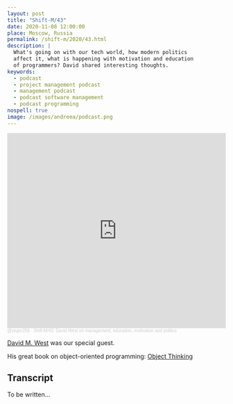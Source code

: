 ```yaml
---
layout: post
title: "Shift-M/43"
date: 2020-11-08 12:00:00
place: Moscow, Russia
permalink: /shift-m/2020/43.html
description: |
  What's going on with our tech world, how modern politics
  affect it, what is happening with motivation and education
  of programmers? David shared interesting thoughts.
keywords:
  - podcast
  - project management podcast
  - management podcast
  - podcast software management
  - podcast programming
nospell: true
image: /images/andreea/podcast.png
---
```


<iframe width="100%" height="450" scrolling="no" frameborder="no" allow="autoplay" src="https://w.soundcloud.com/player/?url=https%3A//api.soundcloud.com/tracks/930117526&color=%23ff5500&auto_play=false&hide_related=false&show_comments=true&show_user=true&show_reposts=false&show_teaser=true&visual=true"></iframe><div style="font-size: 10px; color: #cccccc;line-break: anywhere;word-break: normal;overflow: hidden;white-space: nowrap;text-overflow: ellipsis; font-family: Interstate,Lucida Grande,Lucida Sans Unicode,Lucida Sans,Garuda,Verdana,Tahoma,sans-serif;font-weight: 100;"><a href="https://soundcloud.com/yegor256" title="@yegor256" target="_blank" style="color: #cccccc; text-decoration: none;">@yegor256</a> · <a href="https://soundcloud.com/yegor256/david-west-on-management-education-motivation-and-politics" title="Shift-M/43: David West on management, education, motivation and politics" target="_blank" style="color: #cccccc; text-decoration: none;">Shift-M/43: David West on management, education, motivation and politics</a></div>

[David M. West](http://davewest.us/) was our special guest.

His great book on object-oriented programming: [Object Thinking](http://amzn.to/266oJr4)

## Transcript

To be written...